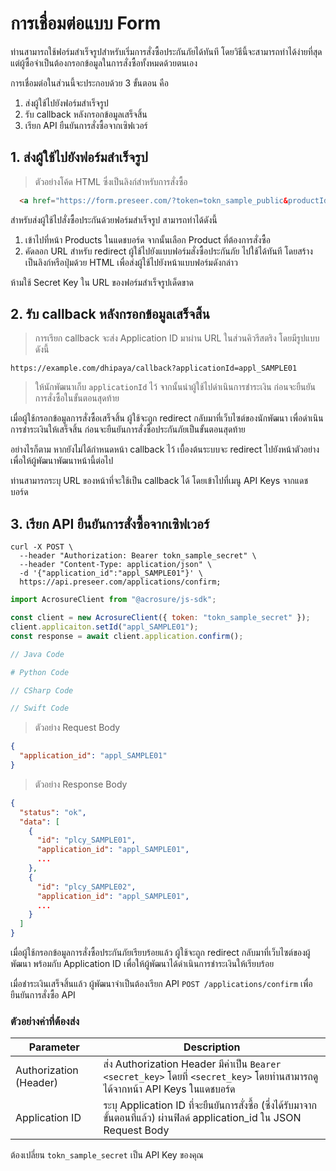 # การเชื่อมต่อแบบ Form

ท่านสามารถใช้ฟอร์มสำเร็จรูปสำหรับเริ่มการสั่งซื้อประกันภัยได้ทันที โดยวิธีนี้จะสามารถทำได้ง่ายที่สุด แต่ผู้ซื้อจำเป็นต้องกรอกข้อมูลในการสั่งซื้อทั้งหมดด้วยตนเอง

การเชื่อมต่อในส่วนนี้จะประกอบด้วย 3 ขั้นตอน คือ

1. ส่งผู้ใช้ไปยังฟอร์มสำเร็จรูป
2. รับ callback หลังกรอกข้อมูลเสร็จสิ้น
3. เรียก API ยืนยันการสั่งซื้อจากเซิฟเวอร์

## 1. ส่งผู้ใช้ไปยังฟอร์มสำเร็จรูป

> ตัวอย่างโค้ด HTML ซึ่งเป็นลิงก์สำหรับการสั่งซื้อ

```html
  <a href="https://form.preseer.com/?token=tokn_sample_public&productId=prod_ta">สั่งซื้อประกันภัย</a>
```

สำหรับส่งผู้ใช้ไปสั่งซื้อประกันด้วยฟอร์มสำเร็จรูป สามารถทำได้ดังนี้

1. เข้าไปที่หน้า Products ในแดชบอร์ด จากนั้นเลือก Product ที่ต้องการสั่งซื้อ
2. คัดลอก URL สำหรับ redirect ผู้ใช้ไปยังแบบฟอร์มสั่งซื้อประกันภัย ไปใช้ได้ทันที โดยสร้างเป็นลิงก์หรือปุ่มด้วย HTML เพื่อส่งผู้ใช้ไปยังหน้าแบบฟอร์มดังกล่าว

<aside class="warning">
ห้ามใช้ Secret Key ใน URL ของฟอร์มสำเร็จรูปเด็ดขาด 
</aside>

## 2. รับ callback หลังกรอกข้อมูลเสร็จสิ้น

> การเรียก callback จะส่ง Application ID มาผ่าน URL ในส่วนคิวรีสตริง โดยมีรูปแบบดังนี้

```
https://example.com/dhipaya/callback?applicationId=appl_SAMPLE01
```

> ให้นักพัฒนาเก็บ `applicationId` ไว้ จากนั้นนำผู้ใช้ไปดำเนินการชำระเงิน ก่อนจะยืนยันการสั่งซื้อในขั้นตอนสุดท้าย

เมื่อผู้ใช้กรอกข้อมูลการสั่งซื้อเสร็จสิ้น ผู้ใช้จะถูก redirect กลับมาที่เว็บไซต์ของนักพัฒนา เพื่อดำเนินการชำระเงินให้เสร็จสิ้น ก่อนจะยืนยันการสั่งซื้อประกันภัยเป็นขั้นตอนสุดท้าย

อย่างไรก็ตาม หากยังไม่ได้กำหนดหน้า callback ไว้ เบื้องต้นระบบจะ redirect ไปยังหน้าตัวอย่าง เพื่อให้ผู้พัฒนาพัฒนาหน้านี้ต่อไป

ท่านสามารถระบุ URL ของหน้าที่จะใช้เป็น callback ได้ โดยเข้าไปที่เมนู API Keys จากแดชบอร์ด

## 3. เรียก API ยืนยันการสั่งซื้อจากเซิฟเวอร์

```shell
curl -X POST \
  --header "Authorization: Bearer tokn_sample_secret" \
  --header "Content-Type: application/json" \
  -d '{"application_id":"appl_SAMPLE01"}' \
  https://api.preseer.com/applications/confirm;
```

```javascript
import AcrosureClient from "@acrosure/js-sdk";

const client = new AcrosureClient({ token: "tokn_sample_secret" });
client.applicaiton.setId("appl_SAMPLE01");
const response = await client.application.confirm();
```

```java
// Java Code
```

```python
# Python Code
```

```csharp
// CSharp Code
```

```swift
// Swift Code
```

> ตัวอย่าง Request Body

```json
{
  "application_id": "appl_SAMPLE01"
}
```

> ตัวอย่าง Response Body

```json
{
  "status": "ok",
  "data": [
    {
      "id": "plcy_SAMPLE01",
      "application_id": "appl_SAMPLE01",
      ...
    },
    {
      "id": "plcy_SAMPLE02",
      "application_id": "appl_SAMPLE01",
      ...
    }
  ]
}
```

เมื่อผู้ใช้กรอกข้อมูลการสั่งซื้อประกันภัยเรียบร้อยแล้ว ผู้ใช้จะถูก redirect กลับมาที่เว็บไซต์ของผู้พัฒนา พร้อมกับ Application ID เพื่อให้ผู้พัฒนาได้ดำเนินการชำระเงินให้เรียบร้อย

เมื่อชำระเงินเสร็จสิ้นแล้ว ผู้พัฒนาจำเป็นต้องเรียก API `POST /applications/confirm` เพื่อยืนยันการสั่งซื้อ API

### ตัวอย่างค่าที่ต้องส่ง

| Parameter              | Description                                                                                                                  |
| ---------------------- | ---------------------------------------------------------------------------------------------------------------------------- |
| Authorization (Header) | ส่ง Authorization Header มีค่าเป็น `Bearer <secret_key>` โดยที่ `<secret_key>` โดยท่านสามารถดูได้จากหน้า API Keys ในแดชบอร์ด |
| Application ID         | ระบุ Application ID ที่จะยืนยันการสั่งซื้อ (ซึ่งได้รับมาจากขั้นตอนที่แล้ว) ผ่านฟิลด์ application_id ใน JSON Request Body     |

<aside class="notice">
ต้องเปลี่ยน <code>tokn_sample_secret</code> เป็น API Key ของคุณ
</aside>
